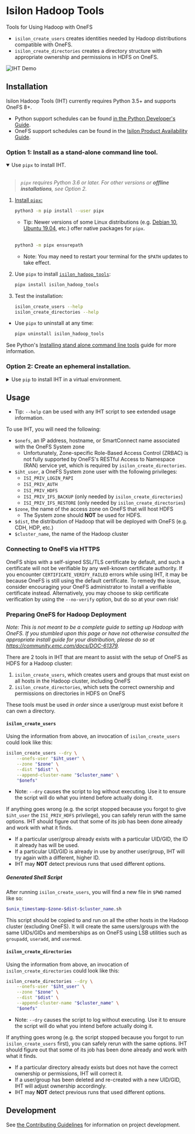 # Isilon Hadoop Tools

Tools for Using Hadoop with OneFS

- `isilon_create_users` creates identities needed by Hadoop distributions compatible with OneFS.
- `isilon_create_directories` creates a directory structure with appropriate ownership and permissions in HDFS on OneFS.

![IHT Demo](demo.gif)

## Installation

Isilon Hadoop Tools (IHT) currently requires Python 3.5+ and supports OneFS 8+.

- Python support schedules can be found [in the Python Developer's Guide](https://devguide.python.org/#status-of-python-branches).
- OneFS support schedules can be found in the [Isilon Product Availability Guide](https://support.emc.com/docu45445_Isilon-Product-Availability.pdf).

### Option 1: Install as a stand-alone command line tool.

<details open>
<summary>Use <code>pipx</code> to install IHT.</summary>
<br>

> _`pipx` requires Python 3.6 or later. For other versions or **offline installations**, see Option 2._

1. [Install `pipx`:](https://pipxproject.github.io/pipx/installation/)

   ``` sh
   python3 -m pip install --user pipx
   ```

   - Tip: Newer versions of some Linux distributions (e.g. [Debian 10](https://packages.debian.org/buster/pipx), [Ubuntu 19.04](https://packages.ubuntu.com/disco/pipx), etc.) offer native packages for `pipx`.

   <br>

   ``` sh
   python3 -m pipx ensurepath
   ```

   - Note: You may need to restart your terminal for the `$PATH` updates to take effect.

2. Use `pipx` to install [`isilon_hadoop_tools`](https://pypi.org/project/isilon_hadoop_tools/):

   ``` sh
   pipx install isilon_hadoop_tools
   ```

3. Test the installation:

   ``` sh
   isilon_create_users --help
   isilon_create_directories --help
   ```

- Use `pipx` to uninstall at any time:

   ``` sh
   pipx uninstall isilon_hadoop_tools
   ```

See Python's [Installing stand alone command line tools](https://packaging.python.org/guides/installing-stand-alone-command-line-tools/) guide for more information.
</details>

### Option 2: Create an ephemeral installation.

<details>
<summary>Use <code>pip</code> to install IHT in a virtual environment.</summary>
<br>

> Python "Virtual Environments" allow Python packages to be installed in an isolated location for a particular application, rather than being installed globally.

1. Use the built-in [`venv`](https://docs.python.org/3/library/venv.html) module to create a virtual environment:

   ``` sh
   python3 -m venv ./iht
   ```

2. Install [`isilon_hadoop_tools`](https://pypi.org/project/isilon_hadoop_tools/) into the virtual environment:

   ``` sh
   iht/bin/pip install isilon_hadoop_tools
   ```

   - Note: This requires access to an up-to-date Python Package Index (PyPI, usually https://pypi.org/).
     For offline installations, necessary resources can be downloaded to a USB flash drive which can be used instead:

      ``` sh
      pip3 download --dest /media/usb/iht-dists isilon_hadoop_tools
      ```
      ``` sh
      iht/bin/pip install --no-index --find-links /media/usb/iht-dists isilon_hadoop_tools
      ```

3. Test the installation:

   ``` sh
   iht/bin/isilon_create_users --help
   ```

   - Tip: Some users find it more convenient to "activate" the virtual environment (which prepends the virtual environment's `bin/` to `$PATH`):

      ``` sh
      source iht/bin/activate
      isilon_create_users --help
      isilon_create_directories --help
      deactivate
      ```

- Remove the virtual environment to uninstall at any time:

   ``` sh
   rm --recursive iht/
   ```

See Python's [Installing Packages](https://packaging.python.org/tutorials/installing-packages/) tutorial for more information.
</details>

## Usage

- Tip: `--help` can be used with any IHT script to see extended usage information.

To use IHT, you will need the following:

- `$onefs`, an IP address, hostname, or SmartConnect name associated with the OneFS System zone
  - Unfortunately, Zone-specific Role-Based Access Control (ZRBAC) is not fully supported by OneFS's RESTful Access to Namespace (RAN) service yet, which is required by `isilon_create_directories`.
- `$iht_user`, a OneFS System zone user with the following privileges:
  - `ISI_PRIV_LOGIN_PAPI`
  - `ISI_PRIV_AUTH`
  - `ISI_PRIV_HDFS`
  - `ISI_PRIV_IFS_BACKUP` (only needed by `isilon_create_directories`)
  - `ISI_PRIV_IFS_RESTORE` (only needed by `isilon_create_directories`)
- `$zone`, the name of the access zone on OneFS that will host HDFS
  - The System zone should **NOT** be used for HDFS.
- `$dist`, the distribution of Hadoop that will be deployed with OneFS (e.g. CDH, HDP, etc.)
- `$cluster_name`, the name of the Hadoop cluster

### Connecting to OneFS via HTTPS

OneFS ships with a self-signed SSL/TLS certificate by default, and such a certificate will not be verifiable by any well-known certificate authority. If you encounter `CERTIFICATE_VERIFY_FAILED` errors while using IHT, it may be because OneFS is still using the default certificate. To remedy the issue, consider encouraging your OneFS administrator to install a verifiable certificate instead. Alternatively, you may choose to skip certificate verification by using the `--no-verify` option, but do so at your own risk!

### Preparing OneFS for Hadoop Deployment

_Note: This is not meant to be a complete guide to setting up Hadoop with OneFS. If you stumbled upon this page or have not otherwise consulted the appropriate install guide for your distribution, please do so at https://community.emc.com/docs/DOC-61379._

There are 2 tools in IHT that are meant to assist with the setup of OneFS as HDFS for a Hadoop cluster:
1. `isilon_create_users`, which creates users and groups that must exist on all hosts in the Hadoop cluster, including OneFS
2. `isilon_create_directories`, which sets the correct ownership and permissions on directories in HDFS on OneFS

These tools must be used _in order_ since a user/group must exist before it can own a directory.

#### `isilon_create_users`

Using the information from above, an invocation of `isilon_create_users` could look like this:
``` sh
isilon_create_users --dry \
    --onefs-user "$iht_user" \
    --zone "$zone" \
    --dist "$dist" \
    --append-cluster-name "$cluster_name" \
    "$onefs"
```
- Note: `--dry` causes the script to log without executing. Use it to ensure the script will do what you intend before actually doing it.

If anything goes wrong (e.g. the script stopped because you forgot to give `$iht_user` the `ISI_PRIV_HDFS` privilege), you can safely rerun with the same options. IHT should figure out that some of its job has been done already and work with what it finds.
- If a particular user/group already exists with a particular UID/GID, the ID it already has will be used.
- If a particular UID/GID is already in use by another user/group, IHT will try again with a different, higher ID.
- IHT may **NOT** detect previous runs that used different options.

##### Generated Shell Script

After running `isilon_create_users`, you will find a new file in `$PWD` named like so:
``` sh
$unix_timestamp-$zone-$dist-$cluster_name.sh
```

This script should be copied to and run on all the other hosts in the Hadoop cluster (excluding OneFS).
It will create the same users/groups with the same UIDs/GIDs and memberships as on OneFS using LSB utilities such as `groupadd`, `useradd`, and `usermod`.

#### `isilon_create_directories`

Using the information from above, an invocation of `isilon_create_directories` could look like this:
``` sh
isilon_create_directories --dry \
    --onefs-user "$iht_user" \
    --zone "$zone" \
    --dist "$dist" \
    --append-cluster-name "$cluster_name" \
    "$onefs"
```
- Note: `--dry` causes the script to log without executing. Use it to ensure the script will do what you intend before actually doing it.

If anything goes wrong (e.g. the script stopped because you forgot to run `isilon_create_users` first), you can safely rerun with the same options. IHT should figure out that some of its job has been done already and work with what it finds.
- If a particular directory already exists but does not have the correct ownership or permissions, IHT will correct it.
- If a user/group has been deleted and re-created with a new UID/GID, IHT will adjust ownership accordingly.
- IHT may **NOT** detect previous runs that used different options.

## Development

See [the Contributing Guidelines](CONTRIBUTING.md) for information on project development.
